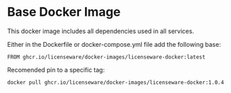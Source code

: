 # Base Docker Image

This docker image includes all dependencies used in all services. 

Either in the Dockerfile or docker-compose.yml file add the following base:

```docker
FROM ghcr.io/licenseware/docker-images/licenseware-docker:latest
```

Recomended pin to a specific tag:

```docker
docker pull ghcr.io/licenseware/docker-images/licenseware-docker:1.0.4
```

